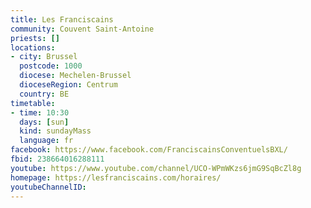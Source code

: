 ```yaml
---
title: Les Franciscains
community: Couvent Saint-Antoine
priests: []
locations:
- city: Brussel
  postcode: 1000
  diocese: Mechelen-Brussel
  dioceseRegion: Centrum
  country: BE
timetable:
- time: 10:30
  days: [sun]
  kind: sundayMass
  language: fr
facebook: https://www.facebook.com/FranciscainsConventuelsBXL/
fbid: 238664016288111
youtube: https://www.youtube.com/channel/UCO-WPmWKzs6jmG9SqBcZl8g
homepage: https://lesfranciscains.com/horaires/
youtubeChannelID:
---
```

